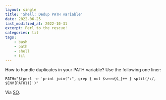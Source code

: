 ```yaml
---
layout: single
title: 'Shell: Dedup PATH variable'
date: 2022-06-25
last_modified_at: 2022-10-31
excerpt: Perl to the rescue!
categories: til
tags:
    - bash
    - path
    - shell
    - til
---
```


How to handle duplicates in your PATH variable? Use the following one liner:

```shell
PATH="$(perl -e 'print join(":", grep { not $seen{$_}++ } split(/:/, $ENV{PATH}))')"
```

Via [SO](https://web.archive.org/web/20220818180922/https://stackoverflow.com/questions/44232009/how-to-handle-duplicates-in-my-path-variable/44232192).
